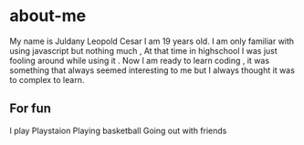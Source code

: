 # about-me
My name is Juldany Leopold Cesar I am 19 years old. I am only familiar with using javascript but nothing much , At that time in highschool I was just fooling around while using it . Now I am ready to learn coding , it was something that always seemed interesting to me but I always thought it was to complex to learn.
## For fun
I play Playstaion
Playing basketball
Going out with friends
